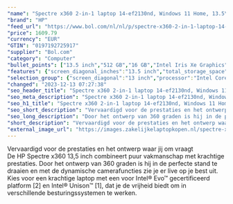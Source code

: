 ```yaml
---
"name": "Spectre x360 2-in-1 laptop 14-ef2130nd, Windows 11 Home, 13.5\", touchscreen, Intel® Core™ i7, 16GB RAM, 512GB SSD, 3K2K, Nightfall Black"
"brand": "HP"
"feed_url": "https://www.bol.com/nl/nl/p/spectre-x360-2-in-1-laptop-14-ef2130nd-windows-11-home-13-5-touchscreen-intel-core-i7-16gb-ram-512gb-ssd-3k2k-nightfall-black/9300000137445665"
"price": 1609.79
"currency": "EUR"
"GTIN": "0197192725917"
"supplier": "Bol.com"
"category": "Computer"
"bullet_points": ["13.5 inch","512 GB","16 GB","Intel Iris Xe Graphics","2-in-1","Windows"]
"features": {"screen_diagonal_inches":"13.5 inch","total_storage_space":"512 GB","memory_size":"16 GB","graphics_card":"Intel Iris Xe Graphics","purpose_laptop":"2-in-1","operating_system":"Windows"}
"selection_group": {"screen_diagonal":"13 inch","processor":"Intel Core i7","changed_price_past_3_days":false,"product_family":"Spectre"}
"changed": "2023-12-13 07:27:38"
"seo_header_title": "Spectre x360 2-in-1 laptop 14-ef2130nd, Windows 11 Home, 13.5\", touchscreen, Intel® Core™ i7, 16GB RAM, 512GB SSD, 3K2K, Nightfall Black"
"seo_meta_description": "Spectre x360 2-in-1 laptop 14-ef2130nd, Windows 11 Home, 13.5\", touchscreen, Intel® Core™ i7, 16GB RAM, 512GB SSD, 3K2K, Nightfall Black"
"seo_h1_title": "Spectre x360 2-in-1 laptop 14-ef2130nd, Windows 11 Home, 13.5\", touchscreen, Intel® Core™ i7, 16GB RAM, 512GB SSD, 3K2K, Nightfall Black"
"seo_short_description": "Vervaardigd voor de prestaties en het ontwerp waar jij om vraagt <br />De HP Spectre x360 13,5 inch combineert puur vakmanschap met krachtige prestaties."
"seo_long_description": "Door het ontwerp van 360 graden is hij in de perfecte stand te draaien en met de dynamische camerafuncties zie je er live op je best uit. Kies voor een krachtige laptop met een voor Intel® Evo™ gecertificeerd platform [2] en Intel® Unison™ [1], dat je de vrijheid biedt om in verschillende besturingssystemen te werken."
"short_description": "Vervaardigd voor de prestaties en het ontwerp waar jij om vraagt De HP Spectre x360 13,5 inch combineert puur vakmanschap met krachtige prestaties. Door het ontwerp van 360 graden is hij in de perfecte stand te draaien en met de dynamische camerafuncties zie je er live op je best uit. Kies voor een krachtige laptop met een voor Intel® Evo™ gecertificeerd platform [2] en Intel® Unison™ [1], dat je de vrijheid biedt om in verschillende besturingssystemen te werken."
"external_image_url": "https://images.zakelijkelaptopkopen.nl/spectre-x360-2-in-1-laptop-14-ef2130nd-windows-11-home-13-5-touchscreen-intel-core-i7-16gb-ram-512gb-ssd-3k2k-nightfall-black.webp"
---
```


Vervaardigd voor de prestaties en het ontwerp waar jij om vraagt <br />De HP Spectre x360 13,5 inch combineert puur vakmanschap met krachtige prestaties. Door het ontwerp van 360 graden is hij in de perfecte stand te draaien en met de dynamische camerafuncties zie je er live op je best uit. Kies voor een krachtige laptop met een voor Intel® Evo™ gecertificeerd platform [2] en Intel® Unison™ [1], dat je de vrijheid biedt om in verschillende besturingssystemen te werken.